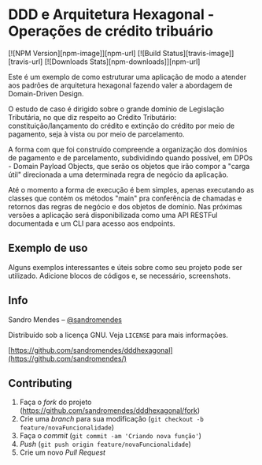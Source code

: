 # DDD e Arquitetura Hexagonal - Operações de crédito tribuário

[![NPM Version][npm-image]][npm-url]
[![Build Status][travis-image]][travis-url]
[![Downloads Stats][npm-downloads]][npm-url]

Este é um exemplo de como estruturar uma aplicação de modo a atender aos padrões de arquitetura hexagonal fazendo valer a abordagem de Domain-Driven Design.

O estudo de caso é dirigido sobre o grande domínio de Legislação Tributária, no que diz respeito ao Crédito Tributário: constituição/lançamento do crédito e extinção do crédito por meio de pagamento, seja à vista ou por meio de parcelamento.

A forma com que foi construído compreende a organização dos domínios de pagamento e de parcelamento, subdividindo quando possível, em DPOs - Domain Payload Objects, que serão os objetos que irão compor a "carga útil" direcionada a uma determinada regra de negócio da aplicação. 

Até o momento a forma de execução é bem simples, apenas executando as classes que contém os métodos "main" pra conferência de chamadas e retornos das regras de negócio e dos objetos de domínio. Nas próximas versões a aplicação será disponibilizada como uma API RESTFul documentada e um CLI para acesso aos endpoints.

## Exemplo de uso

Alguns exemplos interessantes e úteis sobre como seu projeto pode ser utilizado. Adicione blocos de códigos e, se necessário, screenshots.


## Info

Sandro Mendes – [@sandromendes](https://twitter.com/zehmendess)

Distribuído sob a licença GNU. Veja `LICENSE` para mais informações.

[https://github.com/sandromendes/dddhexagonal](https://github.com/sandromendes/)

## Contributing

1. Faça o _fork_ do projeto (<https://github.com/sandromendes/dddhexagonal/fork>)
2. Crie uma _branch_ para sua modificação (`git checkout -b feature/novaFuncionalidade`)
3. Faça o _commit_ (`git commit -am 'Criando nova função'`)
4. _Push_ (`git push origin feature/novaFuncionalidade`)
5. Crie um novo _Pull Request_
